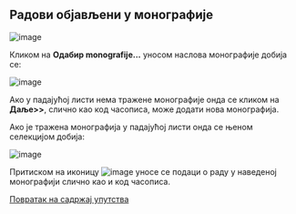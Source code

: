 ## Радови објављени у монографије 
 
 ![image](https://user-images.githubusercontent.com/29538544/150752431-65ef544e-659f-417c-be05-deea7f27e733.png)

Кликом на **Одабир monografije...** уносом наслова монографије дoбија се:

![image](https://user-images.githubusercontent.com/29538544/150753305-0fd1e613-69c5-47e3-a938-1b631c0e78a1.png)
 
Ако у падајућој листи нема тражене монографије онда се кликом на **Даље>>**, слично као код часописа, може додати нова монографија.

Ако је тражена монографија у падајућој листи онда се њеном селекцијом добија:

![image](https://user-images.githubusercontent.com/29538544/150753390-24808a6c-6e98-4fa2-b1b1-e8bdb222a85b.png)
 
Притиском на иконицу ![image](https://user-images.githubusercontent.com/29538544/150753456-b4c5dc16-d02f-4a26-8e69-1bcaf838c2cc.png) уносе се подаци о раду у наведеној монографији слично као и код часописа.


[Повратак на садржај упутства](uputstvo.md#садржај)

